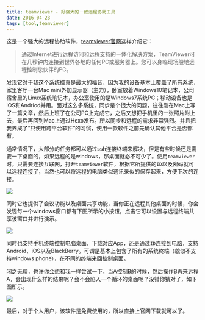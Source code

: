 ```yaml
---
title: teamviewer - 好强大的一款远程协助工具
date: 2016-04-23
tags: [tool,teamviewer]
---
```


这是一个强大的远程协助软件，[teamviewer官网](http://www.teamviewer.com)这样介绍它：

> 通过Internet进行远程访问和远程支持的一体化解决方案，TeamViewer可在几秒钟内连接到世界各地的任何PC或服务器上。您可以身临现场般地远程控制您伙伴的PC。

发现它对于我这个[系统控](http://lupeng.me/tags/%E7%B3%BB%E7%BB%9F%E6%8E%A7/)真是最大的福音，因为我的设备基本上覆盖了所有系统，家里客厅一台Mac mini外加显示器（主力），卧室放着Windows10笔记本，公司宿舍里的Linux系统笔记本，办公室使用的是Windows7系统PC；移动设备也是iOS和Andriod并用。面对这么多系统，同步是个很大的问题，往往刚在Mac上写了一篇文章，然后上班了在公司PC上完成它，之后又想把手机里的一张照片附上去，最后再回到Mac上通过Hexo发布。所以同步和远程的需求非常强烈。并且把我养成了“只使用跨平台软件”的习惯，使用一款软件之前先确认其他平台是否都有。

通常情况下，大部分的任务都可以通过ssh连接终端来解决，但是有些时候还是需要一下桌面的，如果远程的是windows，那桌面就必不可少了。使用`teamviewer`时，只需要连接互联网，打开`teamviewer`软件，根据它所提供的`ID`以及密码就可以远程连接了，当然也可以将远程的电脑类似通讯录似的保存起来，方便下次的连接。

![](/image/tools/teamviewer01.png)

同时它也提供了会议功能以及桌面共享功能，当你正在远程其他桌面的时候，你会发现每一个windows窗口都有下图所示的小按钮，点击它可以设置与远程终端共享该窗口并进行演示。

![](/image/tools/teamviewer02.png)

同时也支持手机终端控制电脑桌面，下载对应App，还是通过`ID`连接到电脑，支持Android、iOS以及BlackBerry。可谓是基本上包含了所有的系统终端（貌似不支持windows phone），在不同的终端来回控制桌面。

闲之无聊，也许你会想和我一样尝试一下，当A控制B的时候，然后操作B再来远程A，会出现什么样的结果呢？会不会陷入一个循环的桌面呢？没错你猜对了，如下图所示。

![](/image/tools/teamviewer.png)

最后，对于个人用户，该软件是免费使用的，所以直接上官网下载就可以了。